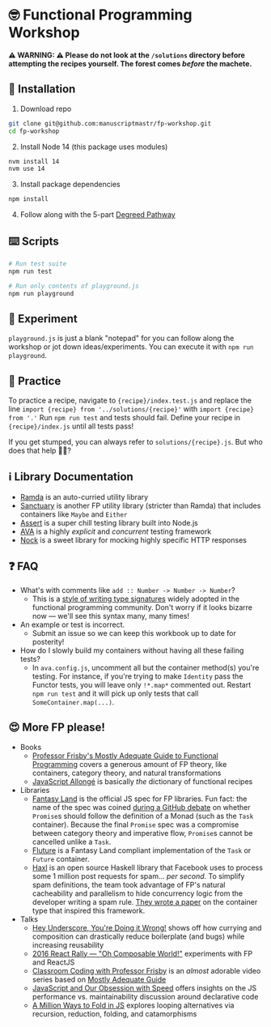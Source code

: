 # :nerd_face: Functional Programming Workshop

**:warning: WARNING: :warning: Please do not look at the `/solutions` directory before attempting the recipes yourself. The forest comes _before_ the machete.**

## :floppy_disk: Installation

1. Download repo

```bash
git clone git@github.com:manuscriptmastr/fp-workshop.git
cd fp-workshop
```

2. Install Node 14 (this package uses modules)

```bash
nvm install 14
nvm use 14
```

3. Install package dependencies

```bash
npm install
```

4. Follow along with the 5-part [Degreed Pathway](https://degreed.com/pathway/08q431el9r?path=functional-programming-workshop)

## :keyboard: Scripts

```bash
# Run test suite
npm run test

# Run only contents of playground.js
npm run playground
```

## :test_tube: Experiment

`playground.js` is just a blank "notepad" for you can follow along the workshop or jot down ideas/experiments. You can execute it with `npm run playground`.

## :runner: Practice

To practice a recipe, navigate to `{recipe}/index.test.js` and replace the line `import {recipe} from '../solutions/{recipe}'` with `import {recipe} from '.'` Run `npm run test` and tests should fail. Define your recipe in `{recipe}/index.js` until all tests pass!

If you get stumped, you can always refer to `solutions/{recipe}.js`. But who does that help :man_shrugging:?

## :information_source: Library Documentation

- [Ramda](https://ramdajs.com/docs/) is an auto-curried utility library
- [Sanctuary](https://sanctuary.js.org/) is another FP utility library (stricter than Ramda) that includes containers like `Maybe` and `Either`
- [Assert](https://nodejs.org/api/assert.html) is a super chill testing library built into Node.js
- [AVA](https://github.com/avajs/ava) is a highly _explicit_ and _concurrent_ testing framework
- [Nock](https://github.com/nock/nock) is a sweet library for mocking highly specific HTTP responses

## :question: FAQ

- What's with comments like `add :: Number -> Number -> Number`?
  - This is a [style of writing type signatures](https://github.com/ramda/ramda/wiki/Type-Signatures) widely adopted in the functional programming community. Don't worry if it looks bizarre now — we'll see this syntax many, many times!
- An example or test is incorrect.
  - Submit an issue so we can keep this workbook up to date for posterity!
- How do I slowly build my containers without having all these failing tests?
  - In `ava.config.js`, uncomment all but the container method(s) you're testing. For instance, if you're trying to make `Identity` pass the Functor tests, you will leave only `!*.map*` commented out. Restart `npm run test` and it will pick up only tests that call `SomeContainer.map(...)`.

## :heart_eyes: More FP please!

- Books
  - [Professor Frisby's Mostly Adequate Guide to Functional Programming](https://mostly-adequate.gitbooks.io/mostly-adequate-guide/) covers a generous amount of FP theory, like containers, category theory, and natural transformations
  - [JavaScript Allongé](https://leanpub.com/javascriptallongesix/read) is basically _the_ dictionary of functional recipes
- Libraries
  - [Fantasy Land](https://github.com/fantasyland/fantasy-land/) is the official JS spec for FP libraries. Fun fact: the name of the spec was coined [during a GitHub debate](https://github.com/promises-aplus/promises-spec/issues/94#issuecomment-16176966) on whether `Promise`s should follow the definition of a Monad (such as the `Task` container). Because the final `Promise` spec was a compromise between category theory and imperative flow, `Promise`s cannot be cancelled unlike a `Task`.
  - [Fluture](https://github.com/fluture-js/Fluture) is a Fantasy Land compliant implementation of the `Task` or `Future` container.
  - [Haxl](https://github.com/facebook/Haxl) is an open source Haskell library that Facebook uses to process some 1 million post requests for spam... _per second_. To simplify spam definitions, the team took advantage of FP's natural cacheability and parallelism to hide concurrency logic from the developer writing a spam rule. [They wrote a paper](http://simonmar.github.io/bib/papers/haxl-icfp14.pdf) on the container type that inspired this framework.
- Talks
  - [Hey Underscore, You're Doing it Wrong!](https://www.youtube.com/watch?v=m3svKOdZijA) shows off how currying and composition can drastically reduce boilerplate (and bugs) while increasing reusability
  - [2016 React Rally — "Oh Composable World!"](https://www.youtube.com/watch?v=SfWR3dKnFIo) experiments with FP and ReactJS
  - [Classroom Coding with Professor Frisby](https://www.youtube.com/watch?v=h_tkIpwbsxY) is an _almost_ adorable video series based on [Mostly Adequate Guide](https://mostly-adequate.gitbooks.io/mostly-adequate-guide/)
  - [JavaScript and Our Obsession with Speed](https://www.youtube.com/watch?v=0wgDGTgOPds) offers insights on the JS performance vs. maintainability discussion around declarative code
  - [A Million Ways to Fold in JS](https://www.youtube.com/watch?v=JZSoPZUoR58) explores looping alternatives via recursion, reduction, folding, and catamorphisms
